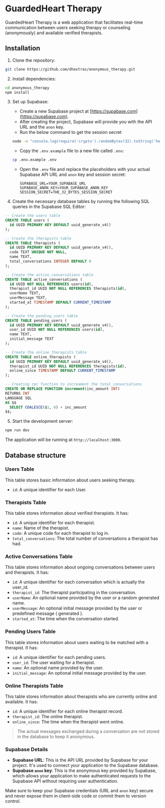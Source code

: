 # GuardedHeart Therapy

GuardedHeart Therapy is a web application that facilitates real-time communication between users seeking therapy or counseling (anonymously) and available verified therapists.

## Installation

1. Clone the repository:

```bash
git clone https://github.com/dhextras/anonymous_therapy.git
```

2. Install dependencies:

```bash
cd anonymous_therapy
npm install
```

3. Set up Supabase:

   - Create a new Supabase project at [https://supabase.com](https://supabase.com).
   - After creating the project, Supabase will provide you with the API URL and the `anon` key.
   - Run the below command to get the session secret

   ```bash
   node -e "console.log(require('crypto').randomBytes(32).toString('hex'))"
   ```

   - Copy the `.env.example` file to a new file called `.env`:

   ```bash
   cp .env.example .env
   ```

   - Open the `.env` file and replace the placeholders with your actual Supabase API URL and `anon` key and session secret:

     ```
     SUPABASE_URL=YOUR_SUPABASE_URL
     SUPABASE_ANON_KEY=YOUR_SUPABASE_ANON_KEY
     SESSION_SECRET=THE_32_BYTES_SESSION_SECRET
     ```

4. Create the necessary database tables by running the following SQL queries in the Supabase SQL Editor:

```sql
-- Create the users table
CREATE TABLE users (
  id UUID PRIMARY KEY DEFAULT uuid_generate_v4()
);

-- Create the therapists table
CREATE TABLE therapists (
  id UUID PRIMARY KEY DEFAULT uuid_generate_v4(),
  code TEXT UNIQUE NOT NULL,
  name TEXT,
  total_conversations INTEGER DEFAULT 0
);

-- Create the active_conversations table
CREATE TABLE active_conversations (
  id UUID NOT NULL REFERENCES users(id),
  therapist_id UUID NOT NULL REFERENCES therapists(id),
  userName TEXT,
  userMessage TEXT,
  started_at TIMESTAMP DEFAULT CURRENT_TIMESTAMP
);

-- Create the pending_users table
CREATE TABLE pending_users (
  id UUID PRIMARY KEY DEFAULT uuid_generate_v4(),
  user_id UUID NOT NULL REFERENCES users(id),
  name TEXT,
  initial_message TEXT
);

-- Create the online_therapists table
CREATE TABLE online_therapists (
  id UUID PRIMARY KEY DEFAULT uuid_generate_v4(),
  therapist_id UUID NOT NULL REFERENCES therapists(id),
  online_since TIMESTAMP DEFAULT CURRENT_TIMESTAMP
);

-- Creating rpc function to increament the total_conversations
CREATE OR REPLACE FUNCTION increment(inc_amount INT)
RETURNS INT
LANGUAGE SQL
AS $$
  SELECT COALESCE($1, 0) + inc_amount
$$;
```

5. Start the development server:

```bash
npm run dev
```

The application will be running at `http://localhost:3000`.

## Database structure

### Users Table

This table stores basic information about users seeking therapy.

- `id`: A unique identifier for each User.

### Therapists Table

This table stores information about verified therapists. It has:

- `id`: A unique identifier for each therapist.
- `name`: Name of the therapist.
- `code`: A unique code for each therapist to log in.
- `total_conversations`: The total number of conversations a therapist has had.

### Active Conversations Table

This table stores information about ongoing conversations between users and therapists. It has:

- `id`: A unique identifier for each conversation which is actually the user_id.
- `therapist_id`: The therapist participating in the conversation.
- `userName`: An optional name provided by the user or a random generated name.
- `userMessage`: An optional initial message provided by the user or predefined message ( generated ).
- `started_at`: The time when the conversation started.

### Pending Users Table

This table stores information about users waiting to be matched with a therapist. It has:

- `id`: A unique identifier for each pending users.
- `user_id`: The user waiting for a therapist.
- `name`: An optional name provided by the user.
- `initial_message`: An optional initial message provided by the user.

### Online Therapists Table

This table stores information about therapists who are currently online and available. It has:

- `id`: A unique identifier for each online therapist record.
- `therapist_id`: The online therapist.
- `online_since`: The time when the therapist went online.

> The actual messages exchanged during a conversation are not stored in the database to keep it anonymous.

### Supabase Details

- **Supabase URL**: This is the API URL provided by Supabase for your project. It's used to connect your application to the Supabase database.
- **Supabase `anon` key**: This is the anonymous key provided by Supabase, which allows your application to make authenticated requests to the Supabase API without requiring user authentication.

Make sure to keep your Supabase credentials (URL and `anon` key) secure and never expose them in client-side code or commit them to version control.

